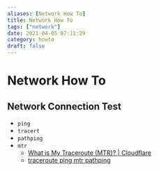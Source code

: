 ```yaml
---
aliases: [Network How To]
title: Network How To
tags: ["network"]
date: 2021-04-05 07:11:29
category: howto
draft: false
---
```


# Network How To

## Network Connection Test

- `ping`
- `tracert`
- `pathping`
- `mtr`
    - [What is My Traceroute (MTR)? | Cloudflare](https://www.cloudflare.com/learning/network-layer/what-is-mtr/)
    - [traceroute ping mtr pathping](https://www.clouddirect.net/knowledge-base/KB0011455/using-traceroute-ping-mtr-and-pathping)
